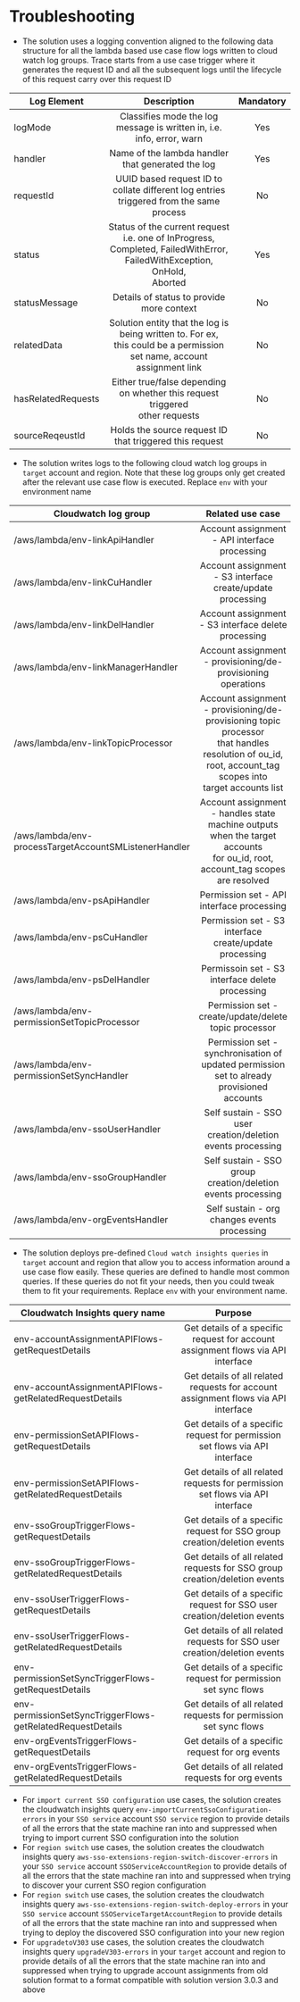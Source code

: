 # Troubleshooting

- The solution uses a logging convention aligned to the following data structure for all the lambda based use case flow logs written to cloud watch log groups. Trace starts from a use case trigger where it generates the request ID and all the subsequent logs until the lifecycle of this request carry over this request ID

| Log Element        |                                                         Description                                                          | Mandatory |
| ------------------ | :--------------------------------------------------------------------------------------------------------------------------: | :-------: |
| logMode            |                           Classifies mode the log message is written in, i.e.<br>info, error, warn                           |    Yes    |
| handler            |                                      Name of the lambda handler that generated the log                                       |    Yes    |
| requestId          |                  UUID based request ID to collate different log entries<br>triggered from the same process                   |    No     |
| status             | Status of the current request i.e. one of InProgress,<br>Completed, FailedWithError, FailedWithException, OnHold,<br>Aborted |    Yes    |
| statusMessage      |                                          Details of status to provide more context                                           |    No     |
| relatedData        |  Solution entity that the log is being written to. For ex,<br>this could be a permission set name, account assignment link   |    No     |
| hasRelatedRequests |                       Either true/false depending on whether this request triggered<br>other requests                        |    No     |
| sourceReqeustId    |                                   Holds the source request ID that triggered this request                                    |    No     |

- The solution writes logs to the following cloud watch log groups in `target` account and region. Note that these log groups only get created after the relevant use case flow is executed. Replace `env` with your environment name

| Cloudwatch log group                                  |                                                                       Related use case                                                                       |
| ----------------------------------------------------- | :----------------------------------------------------------------------------------------------------------------------------------------------------------: |
| /aws/lambda/env-linkApiHandler                        |                                                        Account assignment - API interface processing                                                         |
| /aws/lambda/env-linkCuHandler                         |                                                  Account assignment - S3 interface create/update processing                                                  |
| /aws/lambda/env-linkDelHandler                        |                                                     Account assignment - S3 interface delete processing                                                      |
| /aws/lambda/env-linkManagerHandler                    |                                                 Account assignment - provisioning/de-provisioning operations                                                 |
| /aws/lambda/env-linkTopicProcessor                    | Account assignment - provisioning/de-provisioning topic processor<br>that handles resolution of ou_id, root, account_tag scopes into<br>target accounts list |
| /aws/lambda/env-processTargetAccountSMListenerHandler |               Account assignment - handles state machine outputs when the target accounts<br>for ou_id, root, account_tag scopes are resolved                |
| /aws/lambda/env-psApiHandler                          |                                                          Permission set - API interface processing                                                           |
| /aws/lambda/env-psCuHandler                           |                                                    Permission set - S3 interface create/update processing                                                    |
| /aws/lambda/env-psDelHandler                          |                                                       Permissoin set - S3 interface delete processing                                                        |
| /aws/lambda/env-permissionSetTopicProcessor           |                                                    Permission set - create/update/delete topic processor                                                     |
| /aws/lambda/env-permissionSetSyncHandler              |                                Permission set - synchronisation of updated permission set to already provisioned<br>accounts                                 |
| /aws/lambda/env-ssoUserHandler                        |                                                 Self sustain - SSO user creation/deletion events processing                                                  |
| /aws/lambda/env-ssoGroupHandler                       |                                                 Self sustain - SSO group creation/deletion events processing                                                 |
| /aws/lambda/env-orgEventsHandler                      |                                                         Self sustain - org changes events processing                                                         |

- The solution deploys pre-defined `Cloud watch insights queries` in `target` account and region that allow you to access information around a use case flow easily. These queries are defined to handle most common queries. If these queries do not fit your needs, then you could tweak them to fit your requirements. Replace `env` with your environment name.

| Cloudwatch Insights query name                             |                                      Purpose                                       |
| ---------------------------------------------------------- | :--------------------------------------------------------------------------------: |
| env-accountAssignmentAPIFlows-getRequestDetails            |  Get details of a specific request for account assignment flows via API interface  |
| env-accountAssignmentAPIFlows-getRelatedRequestDetails     | Get details of all related requests for account assignment flows via API interface |
| env-permissionSetAPIFlows-getRequestDetails                |    Get details of a specific request for permission set flows via API interface    |
| env-permissionSetAPIFlows-getRelatedRequestDetails         |   Get details of all related requests for permission set flows via API interface   |
| env-ssoGroupTriggerFlows-getRequestDetails                 |      Get details of a specific request for SSO group creation/deletion events      |
| env-ssoGroupTriggerFlows-getRelatedRequestDetails          |     Get details of all related requests for SSO group creation/deletion events     |
| env-ssoUserTriggerFlows-getRequestDetails                  |      Get details of a specific request for SSO user creation/deletion events       |
| env-ssoUserTriggerFlows-getRelatedRequestDetails           |     Get details of all related requests for SSO user creation/deletion events      |
| env-permissionSetSyncTriggerFlows-getRequestDetails        |          Get details of a specific request for permission set sync flows           |
| env-permissionSetSyncTriggerFlows-getRelatedRequestDetails |         Get details of all related requests for permission set sync flows          |
| env-orgEventsTriggerFlows-getRequestDetails                |                  Get details of a specific request for org events                  |
| env-orgEventsTriggerFlows-getRelatedRequestDetails         |                 Get details of all related requests for org events                 |

- For `import current SSO configuration` use cases, the solution creates the cloudwatch insights query `env-importCurrentSsoConfiguration-errors` in your `SSO service` account `SSO service` region to provide details of all the errors that the state machine ran into and suppressed when trying to import current SSO configuration into the solution
- For `region switch` use cases, the solution creates the cloudwatch insights query `aws-sso-extensions-region-switch-discover-errors` in your `SSO service` account `SSOServiceAccountRegion` to provide details of all the errors that the state machine ran into and suppressed when trying to discover your current SSO region configuration
- For `region switch` use cases, the solution creates the cloudwatch insights query `aws-sso-extensions-region-switch-deploy-errors` in your `SSO service` account `SSOServiceTargetAccountRegion` to provide details of all the errors that the state machine ran into and suppressed when trying to deploy the discovered SSO configuration into your new region
- For `upgradetoV303` use cases, the solution creates the cloudwatch insights query `upgradeV303-errors` in your `target` account and region to provide details of all the errors that the state machine ran into and suppressed when trying to upgrade account assignments from old solution format to a format compatible with solution version 3.0.3 and above
